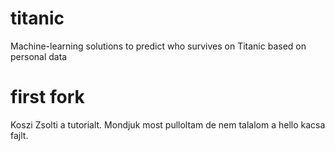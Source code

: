 # titanic
Machine-learning solutions to predict who survives on Titanic based on personal data

# first fork
Koszi Zsolti a tutorialt. 
Mondjuk most pulloltam de nem talalom a hello kacsa fajlt. 